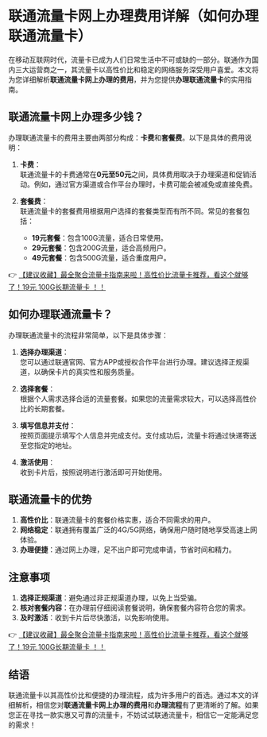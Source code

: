 # 联通流量卡网上办理费用详解（如何办理联通流量卡）

在移动互联网时代，流量卡已成为人们日常生活中不可或缺的一部分。联通作为国内三大运营商之一，其流量卡以高性价比和稳定的网络服务深受用户喜爱。本文将为您详细解析**联通流量卡网上办理的费用**，并为您提供**办理联通流量卡**的实用指南。

## 联通流量卡网上办理多少钱？

办理联通流量卡的费用主要由两部分构成：**卡费**和**套餐费**。以下是具体的费用说明：

1. **卡费**：  
   联通流量卡的卡费通常在**0元至50元**之间，具体费用取决于办理渠道和促销活动。例如，通过官方渠道或合作平台办理时，卡费可能会被减免或直接免费。

2. **套餐费**：  
   联通流量卡的套餐费用根据用户选择的套餐类型而有所不同。常见的套餐包括：
   - **19元套餐**：包含100G流量，适合日常使用。
   - **29元套餐**：包含200G流量，适合高频用户。
   - **49元套餐**：包含500G流量，适合重度用户。

👉 [【建议收藏】最全聚合流量卡指南来啦！高性价比流量卡推荐，看这个就够了！19元 100G长期流量卡 ！！](https://bit.ly/Liuliangka)

## 如何办理联通流量卡？

办理联通流量卡的流程非常简单，以下是具体步骤：

1. **选择办理渠道**：  
   您可以通过联通官网、官方APP或授权合作平台进行办理。建议选择正规渠道，以确保卡片的真实性和服务质量。

2. **选择套餐**：  
   根据个人需求选择合适的流量套餐。如果您的流量需求较大，可以选择高性价比的长期套餐。

3. **填写信息并支付**：  
   按照页面提示填写个人信息并完成支付。支付成功后，流量卡将通过快递寄送至您指定的地址。

4. **激活使用**：  
   收到卡片后，按照说明进行激活即可开始使用。

## 联通流量卡的优势

1. **高性价比**：联通流量卡的套餐价格实惠，适合不同需求的用户。
2. **网络稳定**：联通拥有覆盖广泛的4G/5G网络，确保用户随时随地享受高速上网体验。
3. **办理便捷**：通过网上办理，足不出户即可完成申请，节省时间和精力。

## 注意事项

1. **选择正规渠道**：避免通过非正规渠道办理，以免上当受骗。
2. **核对套餐内容**：在办理前仔细阅读套餐说明，确保套餐内容符合您的需求。
3. **及时激活**：收到卡片后尽快激活，以免影响使用。

👉 [【建议收藏】最全聚合流量卡指南来啦！高性价比流量卡推荐，看这个就够了！19元 100G长期流量卡 ！！](https://bit.ly/Liuliangka)

## 结语

联通流量卡以其高性价比和便捷的办理流程，成为许多用户的首选。通过本文的详细解析，相信您对**联通流量卡网上办理的费用**和**办理流程**有了更清晰的了解。如果您正在寻找一款实惠又可靠的流量卡，不妨试试联通流量卡，相信它一定能满足您的需求！